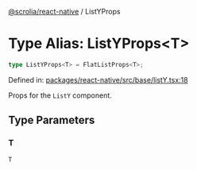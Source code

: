 [@scrolia/react-native](../README.md) / ListYProps

# Type Alias: ListYProps\<T\>

```ts
type ListYProps<T> = FlatListProps<T>;
```

Defined in: [packages/react-native/src/base/listY.tsx:18](https://github.com/alpheustangs/scrolia/blob/99f515e4b0095d09a280c57c2fd0f9cf08d6dcf1/packages/react-native/src/base/listY.tsx#L18)

Props for the `ListY` component.

## Type Parameters

### T

`T`
